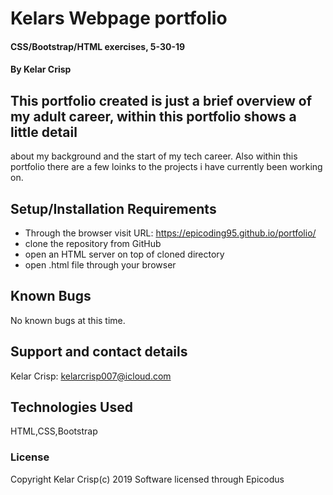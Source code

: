 # Kelars Webpage portfolio

#### CSS/Bootstrap/HTML exercises, 5-30-19

#### By Kelar Crisp

## This portfolio created is just a brief overview of my adult career, within this portfolio shows a little detail
about my background and the start of my tech career. Also within this portfolio there are a few loinks to the projects i have currently been working on.



## Setup/Installation Requirements

* Through the browser visit URL: https://epicoding95.github.io/portfolio/
* clone the repository from GitHub
* open an HTML server on top of cloned directory
* open .html file through your browser


## Known Bugs

No known bugs at this time.

## Support and contact details

Kelar Crisp: kelarcrisp007@icloud.com

## Technologies Used

HTML,CSS,Bootstrap

### License

Copyright Kelar Crisp(c) 2019 Software licensed through Epicodus
